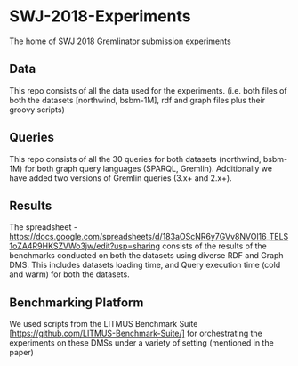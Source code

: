 # SWJ-2018-Experiments
The home of SWJ 2018 Gremlinator submission experiments

## Data
This repo consists of all the data used for the experiments. (i.e. both files of both the datasets [northwind, bsbm-1M], rdf and graph files plus their groovy scripts)

## Queries
This repo consists of all the 30 queries for both datasets (northwind, bsbm-1M) for both graph query languages (SPARQL, Gremlin). Additionally we have added two versions of Gremlin queries (3.x+ and 2.x+).

## Results
The spreadsheet - https://docs.google.com/spreadsheets/d/183aOScNR6y7GVv8NVOl16_TELS1oZA4R9HKSZVWo3jw/edit?usp=sharing  consists of the results of the benchmarks conducted on both the datasets using diverse RDF and Graph DMS.
This includes datasets loading time, and Query execution time (cold and warm) for both the datasets.

## Benchmarking Platform
We used scripts from the LITMUS Benchmark Suite [https://github.com/LITMUS-Benchmark-Suite/] for orchestrating the experiments on these DMSs under a variety of setting (mentioned in the paper)


